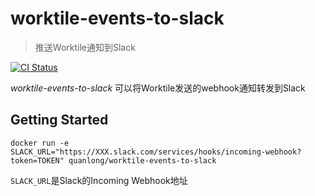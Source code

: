 # worktile-events-to-slack

> 推送Worktile通知到Slack

[![CI Status](http://img.shields.io/travis/cybertk/worktile-events-to-slack/master.svg?style=flat)](https://travis-ci.org/cybertk/worktile-events-to-slack)

*worktile-events-to-slack* 可以将Worktile发送的webhook通知转发到Slack

## Getting Started

    docker run -e SLACK_URL="https://XXX.slack.com/services/hooks/incoming-webhook?token=TOKEN" quanlong/worktile-events-to-slack

`SLACK_URL`是Slack的Incoming Webhook地址
